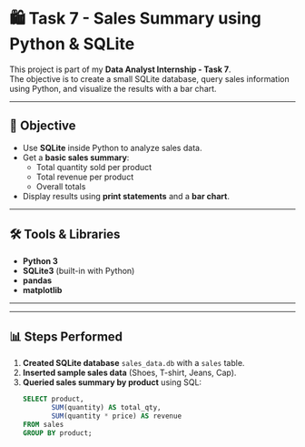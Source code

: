 # 🛍️ Task 7 - Sales Summary using Python & SQLite

This project is part of my **Data Analyst Internship - Task 7**.  
The objective is to create a small SQLite database, query sales information using Python, and visualize the results with a bar chart.

---

## 📌 Objective
- Use **SQLite** inside Python to analyze sales data.
- Get a **basic sales summary**:
  - Total quantity sold per product
  - Total revenue per product
  - Overall totals
- Display results using **print statements** and a **bar chart**.

---

## 🛠 Tools & Libraries
- **Python 3**
- **SQLite3** (built-in with Python)
- **pandas**
- **matplotlib**

---
---

## 📊 Steps Performed
1. **Created SQLite database** `sales_data.db` with a `sales` table.
2. **Inserted sample sales data** (Shoes, T-shirt, Jeans, Cap).
3. **Queried sales summary by product** using SQL:
   ```sql
   SELECT product,
          SUM(quantity) AS total_qty,
          SUM(quantity * price) AS revenue
   FROM sales
   GROUP BY product;

